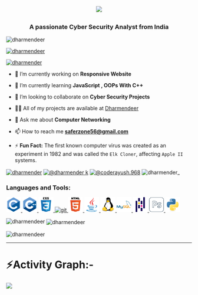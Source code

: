 <h1 align="center"><img src="https://readme-typing-svg.herokuapp.com?font=Lato&weight=800&size=30&duration=4000&pause=600&color=F70A24&center=true&vCenter=true&random=false&width=435&lines=Hello%2C+%F0%9F%99%8F%F0%9F%8F%BD!;I'm+Dharmender+"></h1>
<h3 align="center">A passionate Cyber Security Analyst from India</h3>

<p align="left"> <img src="https://komarev.com/ghpvc/?username=dharmendeer&label=Profile%20views&color=0e75b6&style=flat" alt="dharmendeer" /> </p>

<p align="left"> <a href="https://github.com/ryo-ma/github-profile-trophy"><img src="https://github-profile-trophy.vercel.app/?username=dharmendeer" alt="dharmendeer" /></a> </p>

<p align="left"> <a href="https://twitter.com/dharmender" target="blank"><img src="https://img.shields.io/twitter/follow/dharmender?logo=twitter&style=for-the-badge" alt="dharmender" /></a> </p>

- 🔭 I’m currently working on **Responsive Website**

- 🌱 I’m currently learning **JavaScript , OOPs With C++**

- 👯 I’m looking to collaborate on **Cyber Security Projects**

- 👨‍💻 All of my projects are available at [Dharmendeer](https://github.com/Dharmendeer?tab=repositories)

- 💬 Ask me about **Computer Networking**

- 📫 How to reach me **saferzone56@gmail.com**

- ⚡ **Fun Fact:** The first known computer virus was created as an experiment in 1982 and was called the `Elk Cloner`, affecting `Apple II` systems.


<a href="https://twitter.com/dharmender" target="blank"><img align="center" src="https://raw.githubusercontent.com/rahuldkjain/github-profile-readme-generator/master/src/images/icons/Social/twitter.svg" alt="dharmender" height="30" width="40" /></a>
<a href="https://linkedin.com/in/@dharmender k" target="blank"><img align="center" src="https://raw.githubusercontent.com/rahuldkjain/github-profile-readme-generator/master/src/images/icons/Social/linked-in-alt.svg" alt="@dharmender k" height="30" width="40" /></a>
<a href="https://instagram.com/@coderayush.968" target="blank"><img align="center" src="https://raw.githubusercontent.com/rahuldkjain/github-profile-readme-generator/master/src/images/icons/Social/instagram.svg" alt="@coderayush.968" height="30" width="40" /></a>
<img align="center" src="https://raw.githubusercontent.com/rahuldkjain/github-profile-readme-generator/master/src/images/icons/Social/discord.svg" alt="dharmender_" height="30" width="40" /></a>

</p>

<h3 align="left">Languages and Tools:</h3>
<p align="left"> <a href="https://www.cprogramming.com/" target="_blank" rel="noreferrer"> <img src="https://raw.githubusercontent.com/devicons/devicon/master/icons/c/c-original.svg" alt="c" width="40" height="40"/> </a> <a href="https://www.w3schools.com/cpp/" target="_blank" rel="noreferrer"> <img src="https://raw.githubusercontent.com/devicons/devicon/master/icons/cplusplus/cplusplus-original.svg" alt="cplusplus" width="40" height="40"/> </a> <a href="https://www.w3schools.com/css/" target="_blank" rel="noreferrer"> <img src="https://raw.githubusercontent.com/devicons/devicon/master/icons/css3/css3-original-wordmark.svg" alt="css3" width="40" height="40"/> </a> <a href="https://git-scm.com/" target="_blank" rel="noreferrer"> <img src="https://www.vectorlogo.zone/logos/git-scm/git-scm-icon.svg" alt="git" width="40" height="40"/> </a> <a href="https://www.w3.org/html/" target="_blank" rel="noreferrer"> <img src="https://raw.githubusercontent.com/devicons/devicon/master/icons/html5/html5-original-wordmark.svg" alt="html5" width="40" height="40"/> </a> <a href="https://www.java.com" target="_blank" rel="noreferrer"> <img src="https://raw.githubusercontent.com/devicons/devicon/master/icons/java/java-original.svg" alt="java" width="40" height="40"/> </a> <a href="https://www.linux.org/" target="_blank" rel="noreferrer"> <img src="https://raw.githubusercontent.com/devicons/devicon/master/icons/linux/linux-original.svg" alt="linux" width="40" height="40"/> </a> <a href="https://www.mysql.com/" target="_blank" rel="noreferrer"> <img src="https://raw.githubusercontent.com/devicons/devicon/master/icons/mysql/mysql-original-wordmark.svg" alt="mysql" width="40" height="40"/> </a> <a href="https://pandas.pydata.org/" target="_blank" rel="noreferrer"> <img src="https://raw.githubusercontent.com/devicons/devicon/2ae2a900d2f041da66e950e4d48052658d850630/icons/pandas/pandas-original.svg" alt="pandas" width="40" height="40"/> </a> <a href="https://www.photoshop.com/en" target="_blank" rel="noreferrer"> <img src="https://raw.githubusercontent.com/devicons/devicon/master/icons/photoshop/photoshop-line.svg" alt="photoshop" width="40" height="40"/> </a> <a href="https://www.python.org" target="_blank" rel="noreferrer"> <img src="https://raw.githubusercontent.com/devicons/devicon/master/icons/python/python-original.svg" alt="python" width="40" height="40"/> </a>  </p>

<p><img align="left" src="https://github-readme-stats.vercel.app/api/top-langs?username=dharmendeer&show_icons=true&locale=en&layout=compact" alt="dharmendeer" /></p>

<p>&nbsp;<img align="center" src="https://github-readme-stats.vercel.app/api?username=dharmendeer&show_icons=true&locale=en" alt="dharmendeer" /></p>

<p><img align="center" src="https://github-readme-streak-stats.herokuapp.com/?user=dharmendeer&" alt="dharmendeer" /></p>

---
<h1 align="left">⚡Activity Graph:-</h1>
<img align="center" src="https://github-readme-activity-graph.vercel.app/graph?username=Dharmendeer&theme=react-dark"/>